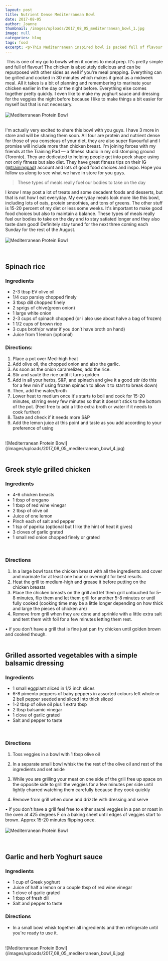 ```yaml
---
layout: post
title: Nutrient Dense Mediterranean Bowl
date: 2017-08-05
author: Joanne
thumbnail: /images/uploads/2017_08_05_mediterranean_bowl_1.jpg
image: null
categories: blog
tags: food
excerpt: <p>This Mediterranean inspired bowl is packed full of flavour. It's a simple and delicious way to meal prep that will keep you going strong all day</p>
---
```

​
This is one of my go to bowls when it comes to meal prep.  It's pretty simple and full of flavour!  The chicken is absolutely delicious and can be repurposed with other sides as well if you're meal prepping.  Everything can be grilled and cooked in 30 minutes which makes it great as a midweek meal. All it takes is a bit of planning and remembering to marinate your chicken earlier in the day or the night before.  Everything else comes together pretty quickly. I even like to make my yoghurt sauce and dressing for the veggies the night before because I like to make things a bit easier for myself but that is not necessary.  
<br>
![Mediterranean Protein Bowl](/images/uploads/2017_08_05_mediterranean_bowl_2.jpg)
<br>
<br>

I'm actually very excited to share this bowl with you guys. I have 3 more in store and will be sharing them soon. All four are protein and nutrient dense for those of you conscious of your diet, they are also super flavourful and I promise will include more than chicken breast. I'm joining forces with my friends at the Training Pad &mdash; a fitness studio in my old stomping ground (Toronto). They are dedicated to helping people get into peek shape using not only fitness but also diet. They have great fitness tips on their IG ([@trainingpad](https://www.instagram.com/trainingpad)) account and lots of good food choices and inspo. Hope you follow us along to see what we have in store for you guys.

> These types of meals really fuel our bodies to take on the day

I know I may post a lot of treats and some decadent foods and desserts, but that is not how I eat everyday. My everyday meals look more like this bowl, including lots of oats, protein smoothies, and tons of greens.  The other stuff is 15-20 percent of my diet or less some weeks. It's important to make good food choices but also to maintain a balance. These types of meals really fuel our bodies to take on the day and to stay satiated longer and they also taste darn good! Definitely stay tuned for the next three coming each Sunday for the rest of the August.  
<br>
![Mediterranean Protein Bowl](/images/uploads/2017_08_05_mediterranean_bowl_3.jpg)
<br>   
<br>   

## Spinach rice

### Ingredients

* 2-3 tbsp EV olive oil
* 1/4 cup parsley chopped finely
* 3 tbsp dill chopped finely
* 2 sprigs of chive(green onion)
* 1 large white onion
* 2-3 cups of spinach chopped (or i also use about halve a bag of frozen)
* 1 1/2 cups of brown rice
* 3 cups broth(or water if you don’t have broth on hand)
* Juice from 1 lemon (optional)

### Directions:

1. Place a pot over Med-high heat
2. Add olive oil, the chopped onion and also the garlic.
3. As soon as the onion caramelizes, add the rice.
4. Stir and sauté the rice until it turns golden
5. Add in all your herbs, S&P, and spinach and give it a good stir (do this for a few min if using frozen spinach to allow it to start to break down)
6. Then, add the water/broth
7. Lower heat to medium once it's starts to boil and cook for 15-20 minutes, stirring every few minutes so that it doesn’t stick to the bottom of the pot. (Feel free to add a little extra broth or water if it needs to cook further)
8. Taste and check if it needs more S&P
9. Add the lemon juice at this point and taste as you add according to your preference of using  

<br>
![Mediterranean Protein Bowl](/images/uploads/2017_08_05_mediterranean_bowl_4.jpg)
<br>  
<br>  

## Greek style grilled chicken

### Ingredients

* 4-6 chicken breasts
* 1 tbsp of oregano
* 1 tbsp of red wine vinegar
* 2 tbsp of olive oil
* Juice of one lemon
* Pinch each of salt and pepper
* 1 tsp of paprika (optional but I like the hint of heat it gives)
* 3 cloves of garlic grated
* 1 small red onion chopped finely or grated
<br>

### Directions

1. In a large bowl toss the chicken breast with all the ingredients and cover and marinate for at least one hour or overnight for best results. 
2. Heat the grill to medium-high and grease it before putting on the chicken breasts 
3. Place the chicken breasts on the grill and let them grill untouched for 5-8 minutes, flip them and let them grill for another 5-8 minutes or until fully cooked (cooking time may be a little longer depending on how thick and large the pieces of chicken are) 
4. Remove from grill when they are done and sprinkle with a little extra salt and tent them with foil for a few minutes letting them rest.

• if you don't have a grill that is fine just pan fry chicken until golden brown and cooked though.
<br>
<br>

## Grilled assorted vegetables with a simple balsamic dressing

### Ingredients

* 1 small eggplant sliced in 1/2 inch slices
* 6-8 pimento peppers of baby peppers in assorted colours left whole or 2 bell pepper seeded and sliced Into thick sliced
* 1-2 tbsp of olive oil plus 1 extra tbsp
* 2 tbsp balsamic vinegar
* 1 clove of garlic grated
* Salt and pepper to taste
<br>

### Directions

1. Toss veggies in a bowl with 1 tbsp  olive oil

1. In a separate small bowl whisk  the the rest of the olive oil and rest of  the ingredients and set aside

1. While you are grilling your meat on one side of the grill free up space on the opposite side to grill the veggies for a few minutes per side until lightly charred watching them carefully because they cook quickly

1. Remove from grill when done and drizzle with dressing and serve

• if you don't have a grill feel free to either sauté veggies in a pan or roast in the oven at 425 degrees F on a baking sheet until edges of veggies start to brown.  Approx 15-20 minutes flipping once.
<br>
<br>
![Mediterranean Protein Bowl](/images/uploads/2017_08_05_mediterranean_bowl_5.jpg)
<br>  
<br>  

## Garlic and herb Yoghurt sauce

### Ingredients

* 1 cup of Greek yoghurt
* Juice of half a lemon or a couple tbsp of red wine vinegar
* 1 clove of garlic grated
* 1 tbsp of fresh dill
* Salt and pepper to taste

### Directions

* In a small bowl whisk together all ingredients and then refrigerate until you're ready to use it.

<br>
![Mediterranean Protein Bowl](/images/uploads/2017_08_05_mediterranean_bowl_6.jpg)
